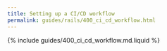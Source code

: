 ```yaml
---
title: Setting up a CI/CD workflow
permalink: guides/rails/400_ci_cd_workflow.html
---
```


{% include guides/400_ci_cd_workflow.md.liquid %}
